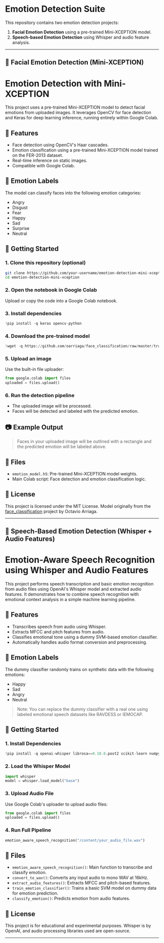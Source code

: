 # Emotion Detection Suite

This repository contains two emotion detection projects:

1. **Facial Emotion Detection** using a pre-trained Mini-XCEPTION model.
2. **Speech-based Emotion Detection** using Whisper and audio feature analysis.

---

## 📸 Facial Emotion Detection (Mini-XCEPTION)

# Emotion Detection with Mini-XCEPTION

This project uses a pre-trained Mini-XCEPTION model to detect facial emotions from uploaded images. It leverages OpenCV for face detection and Keras for deep learning inference, running entirely within Google Colab.

## 🔧 Features

- Face detection using OpenCV's Haar cascades.
- Emotion classification using a pre-trained Mini-XCEPTION model trained on the FER-2013 dataset.
- Real-time inference on static images.
- Compatible with Google Colab.

## 🧠 Emotion Labels

The model can classify faces into the following emotion categories:

- Angry
- Disgust
- Fear
- Happy
- Sad
- Surprise
- Neutral

## 🚀 Getting Started

### 1. Clone this repository (optional)

```bash
git clone https://github.com/your-username/emotion-detection-mini-xception.git
cd emotion-detection-mini-xception
```

### 2. Open the notebook in Google Colab

Upload or copy the code into a Google Colab notebook.

### 3. Install dependencies

```python
!pip install -q keras opencv-python
```

### 4. Download the pre-trained model

```python
!wget -q https://github.com/oarriaga/face_classification/raw/master/trained_models/emotion_models/fer2013_mini_XCEPTION.102-0.66.hdf5 -O emotion_model.h5
```

### 5. Upload an image

Use the built-in file uploader:

```python
from google.colab import files
uploaded = files.upload()
```

### 6. Run the detection pipeline

- The uploaded image will be processed.
- Faces will be detected and labeled with the predicted emotion.

## 📷 Example Output

> Faces in your uploaded image will be outlined with a rectangle and the predicted emotion will be labeled above.

## 📁 Files

- `emotion_model.h5`: Pre-trained Mini-XCEPTION model weights.
- Main Colab script: Face detection and emotion classification logic.

## 📜 License

This project is licensed under the MIT License. Model originally from the [face_classification](https://github.com/oarriaga/face_classification) project by Octavio Arriaga.

---

## 🎤 Speech-Based Emotion Detection (Whisper + Audio Features)

# Emotion-Aware Speech Recognition using Whisper and Audio Features

This project performs speech transcription and basic emotion recognition from audio files using OpenAI's Whisper model and extracted audio features. It demonstrates how to combine speech recognition with emotional context analysis in a simple machine learning pipeline.

## 🔧 Features

- Transcribes speech from audio using Whisper.
- Extracts MFCC and pitch features from audio.
- Classifies emotional tone using a dummy SVM-based emotion classifier.
- Automatically handles audio format conversion and preprocessing.

## 🧠 Emotion Labels

The dummy classifier randomly trains on synthetic data with the following emotions:

- Happy
- Sad
- Angry
- Neutral

> Note: You can replace the dummy classifier with a real one using labeled emotional speech datasets like RAVDESS or IEMOCAP.

## 🚀 Getting Started

### 1. Install Dependencies

```python
!pip install -q openai-whisper librosa==0.10.0.post2 scikit-learn numpy==1.23.5 pydub ffmpeg-python
```

### 2. Load the Whisper Model

```python
import whisper
model = whisper.load_model("base")
```

### 3. Upload Audio File

Use Google Colab's uploader to upload audio files:

```python
from google.colab import files
uploaded = files.upload()
```

### 4. Run Full Pipeline

```python
emotion_aware_speech_recognition("/content/your_audio_file.wav")
```

## 📁 Files

- `emotion_aware_speech_recognition()`: Main function to transcribe and classify emotion.
- `convert_to_wav()`: Converts any input audio to mono WAV at 16kHz.
- `extract_audio_features()`: Extracts MFCC and pitch-based features.
- `train_emotion_classifier()`: Trains a basic SVM model on dummy data for emotion prediction.
- `classify_emotion()`: Predicts emotion from audio features.

## 📜 License

This project is for educational and experimental purposes. Whisper is by OpenAI, and audio processing libraries used are open-source.

---
